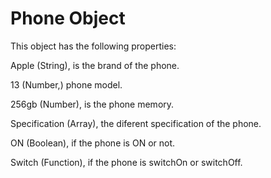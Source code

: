 # Phone Object

This object has the following properties:

Apple (String), is the brand of the phone.

13 (Number,) phone model.

256gb (Number), is the phone memory.

Specification (Array), the diferent specification of the phone.

ON (Boolean), if the phone is ON or not.

Switch (Function), if the phone is switchOn or switchOff.

